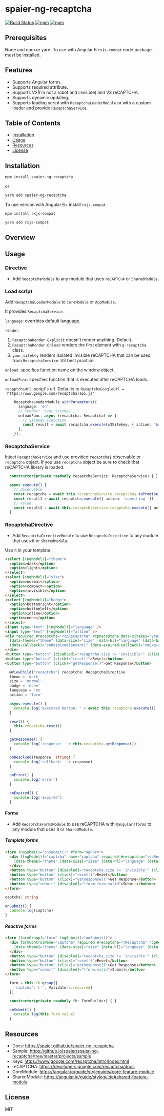 # spaier-ng-recaptcha

[![Build Status](https://travis-ci.org/Spaier/spaier-ng-recaptcha.svg?branch=master)](https://travis-ci.org/Spaier/spaier-ng-recaptcha)
[![npm](https://img.shields.io/npm/v/spaier-ng-recaptcha.svg)](https://www.npmjs.com/package/spaier-ng-recaptcha)
[![npm](https://img.shields.io/npm/l/spaier-ng-recaptcha.svg)](https://www.npmjs.com/package/spaier-ng-recaptcha)

## Prerequisites

Node and npm or yarn.
To use with Angular 6 `rxjs-compat` node package must be installed.

## Features

- Supports Angular forms.
- Supports required attribute.
- Supports V2(I'm not a robot and Invisible) and V3 reCAPTCHA.
- Supports dynamic updating.
- Supports loading script with `RecaptchaLoaderModule` or with a custom loader and provide `RecaptchaService`.

## Table of Contents

* [Installation](#installation)
* [Usage](#usage)
* [Resources](#resources)
* [License](#license)

## Installation

```bash
npm install spaier-ng-recaptcha
```

or

```bash
yarn add spaier-ng-recaptcha
```

To use version with Angular 6+ install `rxjs-compat`

```bash
npm install rxjs-compat
```

```bash
yarn add rxjs-compat
```

## Overview

## Usage

### Directive

- Add `RecaptchaModule` to any module that uses `reCAPTCHA` or `SharedModule`.

### Load script

Add `RecaptchaLoaderModule` to `CoreModule` or `AppModule`.

It provides `RecaptchaService`.

`language`: overrides default language.

`render`:
1. `RecaptchaRender.Explicit` doesn't render anything. Default.
2. `RecaptchaRender.Onload` renders the first element with `g-recaptcha` class.
3. `your_sitekey` renders isolated invisible reCAPTCHA that can be used from `RecaptchaService`. V3 best practice.

`onload`: specifies function name on the window object.

`onloadFunc`: specifies function that is executed after reCAPTCHA loads.

`recaptchaUrl`: script's url. Defaults to `RecaptchaGoogleUrl = 'https://www.google.com/recaptcha/api.js'`

```ts
    RecaptchaLoaderModule.withParameters({
      language: 'en',
      // render: 'your_sitekey`,
      onloadFunc: async (recaptcha: Recaptcha) => {
        // Sitekey Execution
        const result = await recaptcha.execute(v3Sitekey, { action: 'background' })
      },
    }),
```

### RecaptchaService

Inject `RecaptchaService` and use provided `recaptcha$` observable or `recaptcha` object.
If you use `recaptcha` object be sure to check that reCAPTCHA library is loaded.

```ts
  constructor(private readonly recaptchaService: RecaptchaService) { }

  async execute() {
    // Observable
    const recaptcha = await this.recaptchaService.recaptcha$.toPromise()
    const result1 = await recaptcha.execute({ action: 'something' })
    // Value
    const result2 = await this.recaptchaService.recaptcha.execute({ action: 'something' })
  }
```

### RecaptchaDirective

- Add `RecaptchaDirectiveModule` to use `RecaptchaDirective` to any module that uses it or `SharedModule`.

Use it in your template:

```html
<select [(ngModel)]="theme">
  <option>dark</option>
  <option>light</option>
</select>
<select [(ngModel)]="size">
  <option>normal</option>
  <option>compact</option>
  <option>invisible</option>
</select>
<select [(ngModel)]="badge">
  <option>bottomright</option>
  <option>bottomleft</option>
  <option>inline</option>
  <option>none</option>
</select>
<input type="text" [(ngModel)]="language" />
<input type="text" [(ngModel)]="action" />
<div required #recaptcha="rcpRecaptcha" rcpRecaptcha data-sitekey="your_sitekey"
  [data-theme]="theme" [data-size]="size" [data-hl]="language" [data-badge]="badge" [data-action]="action"
  (data-callback)="onResolved($event)" (data-expired-callback)="onExpired()" (data-error-callback)="onError()">
</div>
<button type="button" [disabled]="recaptcha.size != 'invisible'" (click)="execute()">Execute</button>
<button type="button" (click)="reset()">Reset</button>
<button type="button" (click)="getResponse()">Get Response</button>
```
```ts
  @ViewChild('recaptcha') recaptcha: RecaptchaDirective
  theme = 'dark'
  size = 'normal'
  badge = 'none'
  language = 'en'
  action = 'form'

  async execute() {
    console.log('executed button: ' + await this.recaptcha.execute())
  }

  reset() {
    this.recaptcha.reset()
  }

  getResponse() {
    console.log('response: ' + this.recaptcha.getResponse())
  }

  onResolved(response: string) {
    console.log('callback: ' + response)
  }

  onError() {
    console.log('error')
  }

  onExpired() {
    console.log('expired')
  }
```


#### Forms

- Add `RecaptchaFormsModule` to use reCAPTCHA with `@angular/forms` to any module that uses it or `SharedModule`.

##### Template forms

```html
<form (ngSubmit)="onSubmit()" #form="ngForm">
  <div [(ngModel)]="captcha" name="captcha" required #recaptcha="rcpRecaptcha" rcpRecaptcha data-sitekey="your_sitekey"
    [data-theme]="theme" [data-size]="size" [data-hl]="language" [data-badge]="badge" [data-action]="action">
  </div>
  <button type="button" [disabled]="recaptcha.size != 'invisible'" (click)="execute()">Execute</button>
  <button type="button" (click)="reset()">Reset</button>
  <button type="button" (click)="getResponse()">Get Response</button>
  <button type="submit" [disabled]="!form.form.valid">Submit</button>
</form>
```

```ts
captcha: string

onSubmit() {
  console.log(captcha)
}
```

##### Reactive forms

```html
<form [formGroup]="form" (ngSubmit)="onSubmit()">
  <div formControlName="captcha" required #recaptcha="rRecaptcha" rcpRecaptcha data-sitekey="your_sitekey"
    [data-theme]="theme" [data-size]="size" [data-hl]="language" [data-badge]="badge" [data-action]="action">
  </div>
  <button type="button" [disabled]="recaptcha.size != 'invisible'" (click)="execute()">Execute</button>
  <button type="button" (click)="reset()">Reset</button>
  <button type="button" (click)="getResponse()">Get Response</button>
  <button type="submit" [disabled]="!form.valid">Submit</button>
</form>
```

```ts
  form = this.fb.group({
    'captcha': ['', Validators.required]
  })

  constructor(private readonly fb: FormBuilder) { }

  onSubmit() {
    console.log(this.form.value)
  }
```

## Resources

* Docs: <https://spaier.github.io/spaier-ng-recaptcha>
* Sample: <https://github.io/spaier/spaier-ng-recaptcha/tree/master/projects/sample>
* Keys: <https://www.google.com/recaptcha/intro/index.html>
* reCAPTCHA: <https://developers.google.com/recaptcha/docs>
* CoreModule: <https://angular.io/guide/styleguide#core-feature-module>
* SharedModule: <https://angular.io/guide/styleguide#shared-feature-module>

## License

MIT
